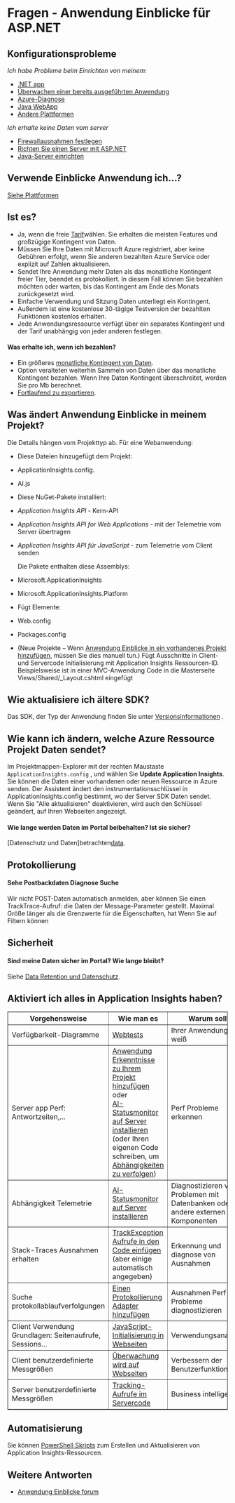 <properties 
    pageTitle="Fehlerbehebung und Fragen zur Anwendung Einblicke" 
    description="In Visual Studio Application Insights unklar oder nicht? Versuchen Sie es hier." 
    services="application-insights" 
    documentationCenter=".net"
    authors="alancameronwills" 
    manager="douge"/>

<tags 
    ms.service="application-insights" 
    ms.workload="mobile" 
    ms.tgt_pltfrm="ibiza" 
    ms.devlang="na" 
    ms.topic="article" 
    ms.date="08/24/2016" 
    ms.author="awills"/>
 
# <a name="questions---application-insights-for-aspnet"></a>Fragen - Anwendung Einblicke für ASP.NET

## <a name="configuration-problems"></a>Konfigurationsprobleme

*Ich habe Probleme beim Einrichten von meinem:*

* [.NET app](app-insights-asp-net-troubleshoot-no-data.md)
* [Überwachen einer bereits ausgeführten Anwendung](app-insights-monitor-performance-live-website-now.md#troubleshooting)
* [Azure-Diagnose](app-insights-azure-diagnostics.md)
* [Java WebApp](app-insights-java-troubleshoot.md)
* [Andere Plattformen](app-insights-platforms.md)

*Ich erhalte keine Daten vom server*

* [Firewallausnahmen festlegen](app-insights-ip-addresses.md)
* [Richten Sie einen Server mit ASP.NET](app-insights-monitor-performance-live-website-now.md)
* [Java-Server einrichten](app-insights-java-agent.md)


## <a name="can-i-use-application-insights-with-"></a>Verwende Einblicke Anwendung ich...?

[Siehe Plattformen][platforms]


## <a name="is-it-free"></a>Ist es?

* Ja, wenn die freie [Tarif](app-insights-pricing.md)wählen. Sie erhalten die meisten Features und großzügige Kontingent von Daten. 
* Müssen Sie Ihre Daten mit Microsoft Azure registriert, aber keine Gebühren erfolgt, wenn Sie anderen bezahlten Azure Service oder explizit auf Zahlen aktualisieren.
* Sendet Ihre Anwendung mehr Daten als das monatliche Kontingent freier Tier, beendet es protokolliert. In diesem Fall können Sie bezahlen möchten oder warten, bis das Kontingent am Ende des Monats zurückgesetzt wird.
* Einfache Verwendung und Sitzung Daten unterliegt ein Kontingent.
* Außerdem ist eine kostenlose 30-tägige Testversion der bezahlten Funktionen kostenlos erhalten.
* Jede Anwendungsressource verfügt über ein separates Kontingent und der Tarif unabhängig von jeder anderen festlegen.

#### <a name="what-do-i-get-if-i-pay"></a>Was erhalte ich, wenn ich bezahlen?

* Ein größeres [monatliche Kontingent von Daten](https://azure.microsoft.com/pricing/details/application-insights/).
* Option veralteten weiterhin Sammeln von Daten über das monatliche Kontingent bezahlen. Wenn Ihre Daten Kontingent überschreitet, werden Sie pro Mb berechnet.
* [Fortlaufend zu exportieren](app-insights-export-telemetry.md).


## <a name="q14"></a>Was ändert Anwendung Einblicke in meinem Projekt?

Die Details hängen vom Projekttyp ab. Für eine Webanwendung:


+ Diese Dateien hinzugefügt dem Projekt:

 + ApplicationInsights.config. 
 + AI.js


+ Diese NuGet-Pakete installiert:

 -  *Application Insights API* - Kern-API

 -  *Application Insights API for Web Applications* - mit der Telemetrie vom Server übertragen

 -  *Application Insights API für JavaScript* - zum Telemetrie vom Client senden

    Die Pakete enthalten diese Assemblys:

 - Microsoft.ApplicationInsights

 - Microsoft.ApplicationInsights.Platform

+ Fügt Elemente:

 - Web.config

 - Packages.config

+ (Neue Projekte – Wenn [Anwendung Einblicke in ein vorhandenes Projekt hinzufügen][start], müssen Sie dies manuell tun.) Fügt Ausschnitte in Client- und Servercode Initialisierung mit Application Insights Ressourcen-ID. Beispielsweise ist in einer MVC-Anwendung Code in die Masterseite Views/Shared/_Layout.cshtml eingefügt


## <a name="how-do-i-upgrade-from-older-sdk-versions"></a>Wie aktualisiere ich ältere SDK?

Das SDK, der Typ der Anwendung finden Sie unter [Versionsinformationen](app-insights-release-notes.md) . 



## <a name="update"></a>Wie kann ich ändern, welche Azure Ressource Projekt Daten sendet?

Im Projektmappen-Explorer mit der rechten Maustaste `ApplicationInsights.config` , und wählen Sie **Update Application Insights**. Sie können die Daten einer vorhandenen oder neuen Ressource in Azure senden. Der Assistent ändert den instrumentationsschlüssel in ApplicationInsights.config bestimmt, wo der Server SDK Daten sendet. Wenn Sie "Alle aktualisieren" deaktivieren, wird auch den Schlüssel geändert, auf Ihren Webseiten angezeigt.


#### <a name="data"></a>Wie lange werden Daten im Portal beibehalten? Ist sie sicher?

[Datenschutz und Daten]betrachten[data].

## <a name="logging"></a>Protokollierung

#### <a name="post"></a>Sehe Postbackdaten Diagnose Suche

Wir nicht POST-Daten automatisch anmelden, aber können Sie einen TrackTrace-Aufruf: die Daten der Message-Parameter gestellt. Maximal Größe länger als die Grenzwerte für die Eigenschaften, hat Wenn Sie auf Filtern können 

## <a name="security"></a>Sicherheit

#### <a name="is-my-data-secure-in-the-portal-how-long-is-it-retained"></a>Sind meine Daten sicher im Portal? Wie lange bleibt?

Siehe [Data Retention und Datenschutz][data].


## <a name="q17"></a>Aktiviert ich alles in Application Insights haben?

<table border="1">
<tr><th>Vorgehensweise</th><th>Wie man es</th><th>Warum soll</th></tr>
<tr><td>Verfügbarkeit-Diagramme</td><td><a href="../app-insights-monitor-web-app-availability/">Webtests</a></td><td>Ihrer Anwendung ist weiß</td></tr>
<tr><td>Server app Perf: Antwortzeiten,...
</td><td><a href="../app-insights-asp-net/">Anwendung Erkenntnisse zu Ihrem Projekt hinzufügen</a><br/>oder <br/><a href="../app-insights-monitor-performance-live-website-now/">AI-Statusmonitor auf Server installieren</a> (oder Ihren eigenen Code schreiben, um <a href="../app-insights-api-custom-events-metrics/#track-dependency">Abhängigkeiten zu verfolgen</a>)</td><td>Perf Probleme erkennen</td></tr>
<tr><td>Abhängigkeit Telemetrie</td><td><a href="../app-insights-monitor-performance-live-website-now/">AI-Statusmonitor auf Server installieren</a></td><td>Diagnostizieren von Problemen mit Datenbanken oder andere externen Komponenten</td></tr>
<tr><td>Stack-Traces Ausnahmen erhalten</td><td><a href="../app-insights-search-diagnostic-logs/#exceptions">TrackException Aufrufe in den Code einfügen</a> (aber einige automatisch angegeben)</td><td>Erkennung und diagnose von Ausnahmen</td></tr>
<tr><td>Suche protokollablaufverfolgungen</td><td><a href="../app-insights-search-diagnostic-logs/">Einen Protokollierung Adapter hinzufügen</a></td><td>Ausnahmen Perf Probleme diagnostizieren</td></tr>
<tr><td>Client Verwendung Grundlagen: Seitenaufrufe, Sessions...</td><td><a href="../app-insights-javascript/">JavaScript-Initialisierung in Webseiten</a></td><td>Verwendungsanalyse</td></tr>
<tr><td>Client benutzerdefinierte Messgrößen</td><td><a href="../app-insights-api-custom-events-metrics/">Überwachung wird auf Webseiten</a></td><td>Verbessern der Benutzerfunktionalität</td></tr>
<tr><td>Server benutzerdefinierte Messgrößen</td><td><a href="../app-insights-api-custom-events-metrics/">Tracking-Aufrufe im Servercode</a></td><td>Business intelligence</td></tr>
</table>


## <a name="automation"></a>Automatisierung

Sie können [PowerShell Skripts](app-insights-powershell.md) zum Erstellen und Aktualisieren von Application Insights-Ressourcen.

## <a name="more-answers"></a>Weitere Antworten

* [Anwendung Einblicke forum](https://social.msdn.microsoft.com/Forums/vstudio/en-US/home?forum=ApplicationInsights)


<!--Link references-->

[data]: app-insights-data-retention-privacy.md
[platforms]: app-insights-platforms.md
[start]: app-insights-overview.md
[windows]: app-insights-windows-get-started.md

 